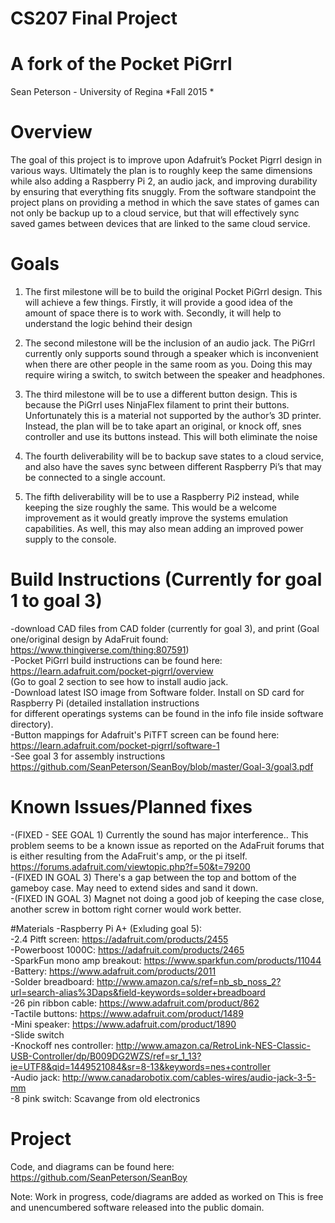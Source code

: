 # CS207 Final Project
# A fork of the Pocket PiGrrl
Sean Peterson - University of Regina
*Fall 2015 *

# Overview
The goal of this project is to improve upon Adafruit’s Pocket Pigrrl design in various ways. Ultimately the plan is to roughly keep the same dimensions while also adding a Raspberry Pi 2, an audio jack, and improving durability by ensuring that everything fits snuggly. From the software standpoint the project plans on providing a method in which the save states of games can not only be backup up to a cloud service, but that will effectively sync saved games between devices that are linked to the same cloud service.

# Goals
1. The first milestone will be to build the original Pocket PiGrrl design. This will achieve a few things. Firstly, it will provide a good idea of the amount of space there is to work with. Secondly, it will help to understand the logic behind their design

2. The second milestone will be the inclusion of an audio jack. The PiGrrl currently only supports sound through a speaker which is inconvenient when there are other people in the same room as you. Doing this may require wiring a switch, to switch between the speaker and headphones.

3. The third milestone will be to use a different button design. This is because the PiGrrl uses NinjaFlex filament to print their buttons. Unfortunately this is a material not supported by the author’s 3D printer. Instead, the plan will be to take apart an original, or knock off, snes controller and use its buttons instead. This will both eliminate the noise  

4. The fourth deliverability will be to backup save states to a cloud service, and also have the saves sync between different Raspberry Pi’s that may be connected to a single account. 

5. The fifth deliverability will be to use a Raspberry Pi2 instead, while keeping the size roughly the same. This would be a welcome improvement as it would greatly improve the systems emulation capabilities. As well, this may also mean adding an improved power supply to the console. 

<h1>Build Instructions (Currently for goal 1 to goal 3)</h1>

-download CAD files from CAD folder (currently for goal 3), and print (Goal one/original design by AdaFruit found: https://www.thingiverse.com/thing:807591) <br>
-Pocket PiGrrl build instructions can be found here: https://learn.adafruit.com/pocket-pigrrl/overview <br>
(Go to goal 2 section to see how to install audio jack. <br>
-Download latest ISO image from Software folder. Install on SD card for Raspberry Pi (detailed installation instructions <br>
for different operatings systems can be found in the info file inside software directory). <br>
-Button mappings for Adafruit's PiTFT screen can be found here: https://learn.adafruit.com/pocket-pigrrl/software-1 <br>
-See goal 3 for assembly instructions https://github.com/SeanPeterson/SeanBoy/blob/master/Goal-3/goal3.pdf
# Known Issues/Planned fixes
-(FIXED - SEE GOAL 1) Currently the sound has major interference.. This problem seems to be a known issue as reported on the AdaFruit forums that is either resulting from the AdaFruit's amp, or the pi itself. <https://forums.adafruit.com/viewtopic.php?f=50&t=79200> <br>
-(FIXED IN GOAL 3) There's a gap between the top and bottom of the gameboy case. May need to extend sides and sand it down.<br>
-(FIXED IN GOAL 3) Magnet not doing a good job of keeping the case close, another screw in bottom right corner would work better. <br>

#Materials
-Raspberry Pi A+ (Exluding goal 5): <br>
-2.4 Pitft screen: https://adafruit.com/products/2455<br>
-Powerboost 1000C: https://adafruit.com/products/2465<br>
-SparkFun mono amp breakout: https://www.sparkfun.com/products/11044<br>
-Battery: https://www.adafruit.com/products/2011<br>
-Solder breadboard: http://www.amazon.ca/s/ref=nb_sb_noss_2?url=search-alias%3Daps&field-keywords=solder+breadboard<br>
-26 pin ribbon cable: https://www.adafruit.com/product/862<br>
-Tactile buttons: https://www.adafruit.com/product/1489<br>
-Mini speaker: https://www.adafruit.com/product/1890<br>
-Slide switch <br>
-Knockoff nes controller: http://www.amazon.ca/RetroLink-NES-Classic-USB-Controller/dp/B009DG2WZS/ref=sr_1_13?ie=UTF8&qid=1449521084&sr=8-13&keywords=nes+controller<br>
-Audio jack: http://www.canadarobotix.com/cables-wires/audio-jack-3-5-mm<br>
-8 pink switch: Scavange from old electronics<br>


# Project
Code, and diagrams can be found here: https://github.com/SeanPeterson/SeanBoy

Note: Work in progress, code/diagrams are added as worked on
This is free and unencumbered software released into the public domain.
